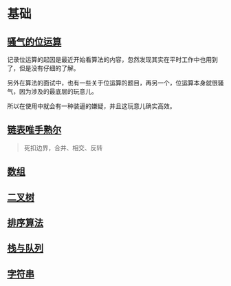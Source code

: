 # 基础

## [骚气的位运算](01.md)

记录位运算的起因是最近开始看算法的内容，忽然发现其实在平时工作中也用到了，但是没有仔细的了解。

另外在算法的面试中，也有一些关于位运算的题目，再另一个，位运算本身就很骚气，因为涉及的最底层的玩意儿。

所以在使用中就会有一种装逼的嫌疑，并且这玩意儿确实高效。

## [链表唯手熟尔](./02.md)

> 死扣边界，合并、相交、反转

## [数组](./03.md)

## [二叉树](./04.md)

## [排序算法](./05.md)

## [栈与队列](./06.md)

## [字符串](./07.md)
